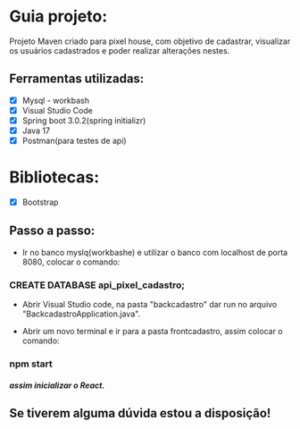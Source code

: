 # Guia projeto:

Projeto Maven criado para pixel house, com objetivo de cadastrar, visualizar os usuários cadastrados e poder realizar alterações nestes.

## Ferramentas utilizadas:
- [x] Mysql - workbash
- [x] Visual Studio Code
- [x] Spring boot 3.0.2(spring initializr)
- [x] Java 17
- [x] Postman(para testes de api)

# Bibliotecas:
- [x] Bootstrap

## Passo a passo:
- Ir no banco myslq(workbashe) e utilizar o banco com localhost de porta 8080, colocar o comando: 
### CREATE DATABASE api_pixel_cadastro;

- Abrir Visual Studio code, na pasta "backcadastro" dar run no arquivo "BackcadastroApplication.java".

- Abrir um novo terminal e ir para a pasta frontcadastro, assim colocar o comando:
### npm start
 
##### assim inicializar o React.

## Se tiverem alguma dúvida estou a disposição!
